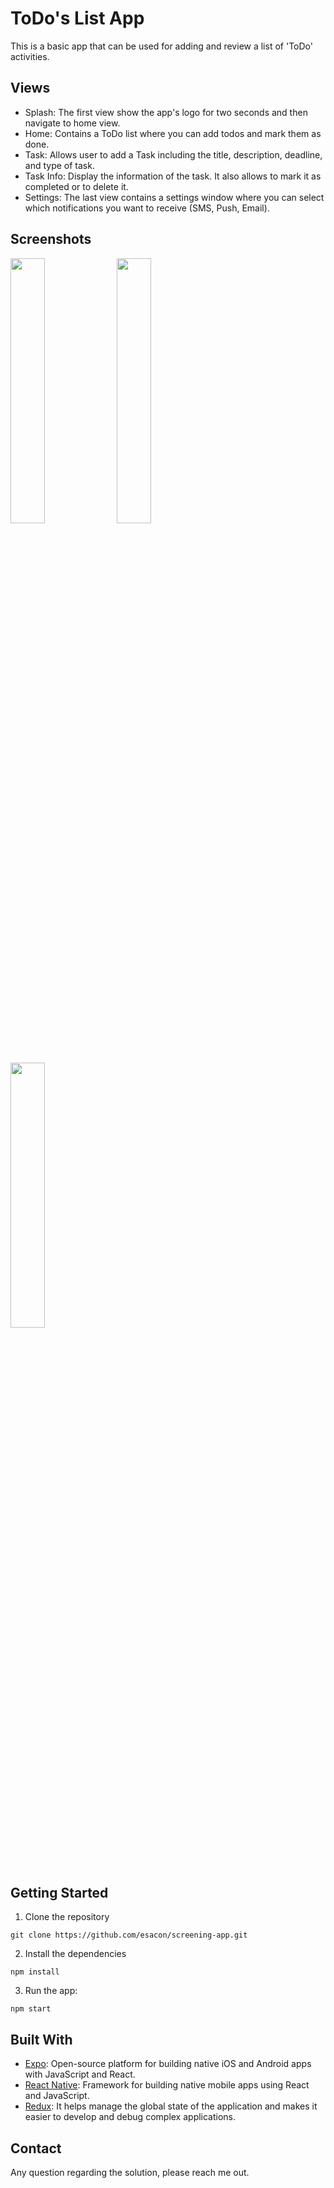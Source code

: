 # ToDo's List App

This is a basic app that can be used for adding and review a list of 'ToDo' activities.

## Views

- Splash: The first view show the app's logo for two seconds and then navigate to home view.
- Home: Contains a ToDo list where you can add todos and mark them as done.
- Task: Allows user to add a Task including the title, description, deadline, and type of task.
- Task Info: Display the information of the task. It also allows to mark it as completed or to delete it. 
- Settings: The last view contains a settings window where you can select which notifications you want to receive (SMS, Push, Email). 

## Screenshots
<p float="left">
  <img src="https://drive.google.com/uc?export=view&id=1RtOWtfApEu10VkgLS_LoGoyQ48kxlNrU" width="33%" />
  <img src="https://drive.google.com/uc?export=view&id=1V3RdemCz_XSLN_UTvx_OVj4WMeqUptco" width="33%" />
  <img src="https://drive.google.com/uc?export=view&id=1Fj3Gw8_S8c5lesE1sY4UzLx7uty6Pr4Q" width="33%" />
</p>

## Getting Started

1. Clone the repository

```
git clone https://github.com/esacon/screening-app.git
```

2. Install the dependencies

```
npm install
```

3. Run the app:

```
npm start
```

## Built With

- [Expo](https://expo.io/): Open-source platform for building native iOS and Android apps with JavaScript and React.
- [React Native](https://facebook.github.io/react-native/): Framework for building native mobile apps using React and JavaScript.
- [Redux](https://redux.js.org/): It helps manage the global state of the application and makes it easier to develop and debug complex applications.

 ## Contact
 
 Any question regarding the solution, please reach me out.
